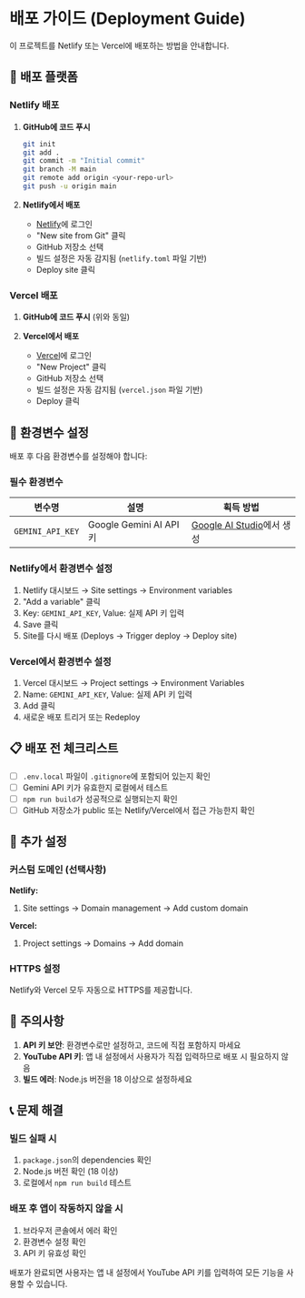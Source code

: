 # 배포 가이드 (Deployment Guide)

이 프로젝트를 Netlify 또는 Vercel에 배포하는 방법을 안내합니다.

## 🚀 배포 플랫폼

### Netlify 배포

1. **GitHub에 코드 푸시**
   ```bash
   git init
   git add .
   git commit -m "Initial commit"
   git branch -M main
   git remote add origin <your-repo-url>
   git push -u origin main
   ```

2. **Netlify에서 배포**
   - [Netlify](https://netlify.com)에 로그인
   - "New site from Git" 클릭
   - GitHub 저장소 선택
   - 빌드 설정은 자동 감지됨 (`netlify.toml` 파일 기반)
   - Deploy site 클릭

### Vercel 배포

1. **GitHub에 코드 푸시** (위와 동일)

2. **Vercel에서 배포**
   - [Vercel](https://vercel.com)에 로그인
   - "New Project" 클릭
   - GitHub 저장소 선택
   - 빌드 설정은 자동 감지됨 (`vercel.json` 파일 기반)
   - Deploy 클릭

## 🔧 환경변수 설정

배포 후 다음 환경변수를 설정해야 합니다:

### 필수 환경변수

| 변수명 | 설명 | 획득 방법 |
|--------|------|-----------|
| `GEMINI_API_KEY` | Google Gemini AI API 키 | [Google AI Studio](https://makersuite.google.com/app/apikey)에서 생성 |

### Netlify에서 환경변수 설정

1. Netlify 대시보드 → Site settings → Environment variables
2. "Add a variable" 클릭
3. Key: `GEMINI_API_KEY`, Value: 실제 API 키 입력
4. Save 클릭
5. Site를 다시 배포 (Deploys → Trigger deploy → Deploy site)

### Vercel에서 환경변수 설정

1. Vercel 대시보드 → Project settings → Environment Variables
2. Name: `GEMINI_API_KEY`, Value: 실제 API 키 입력
3. Add 클릭
4. 새로운 배포 트리거 또는 Redeploy

## 📋 배포 전 체크리스트

- [ ] `.env.local` 파일이 `.gitignore`에 포함되어 있는지 확인
- [ ] Gemini API 키가 유효한지 로컬에서 테스트
- [ ] `npm run build`가 성공적으로 실행되는지 확인
- [ ] GitHub 저장소가 public 또는 Netlify/Vercel에서 접근 가능한지 확인

## 🔗 추가 설정

### 커스텀 도메인 (선택사항)

**Netlify:**
1. Site settings → Domain management → Add custom domain

**Vercel:**
1. Project settings → Domains → Add domain

### HTTPS 설정

Netlify와 Vercel 모두 자동으로 HTTPS를 제공합니다.

## 🚨 주의사항

1. **API 키 보안**: 환경변수로만 설정하고, 코드에 직접 포함하지 마세요
2. **YouTube API 키**: 앱 내 설정에서 사용자가 직접 입력하므로 배포 시 필요하지 않음
3. **빌드 에러**: Node.js 버전을 18 이상으로 설정하세요

## 📞 문제 해결

### 빌드 실패 시
1. `package.json`의 dependencies 확인
2. Node.js 버전 확인 (18 이상)
3. 로컬에서 `npm run build` 테스트

### 배포 후 앱이 작동하지 않을 시
1. 브라우저 콘솔에서 에러 확인
2. 환경변수 설정 확인
3. API 키 유효성 확인

배포가 완료되면 사용자는 앱 내 설정에서 YouTube API 키를 입력하여 모든 기능을 사용할 수 있습니다.